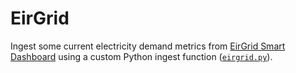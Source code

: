 # EirGrid

Ingest some current electricity demand metrics from [EirGrid Smart Dashboard](https://www.smartgriddashboard.com/#all) using a custom Python ingest function ([`eirgrid.py`](./eirgrid.py)).
